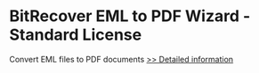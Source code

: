 # BitRecover EML to PDF Wizard - Standard License
Convert EML files to PDF documents
[>> Detailed information](https://secure.shareit.com/shareit/product.html?productid=300851666&affiliateid=200057808)